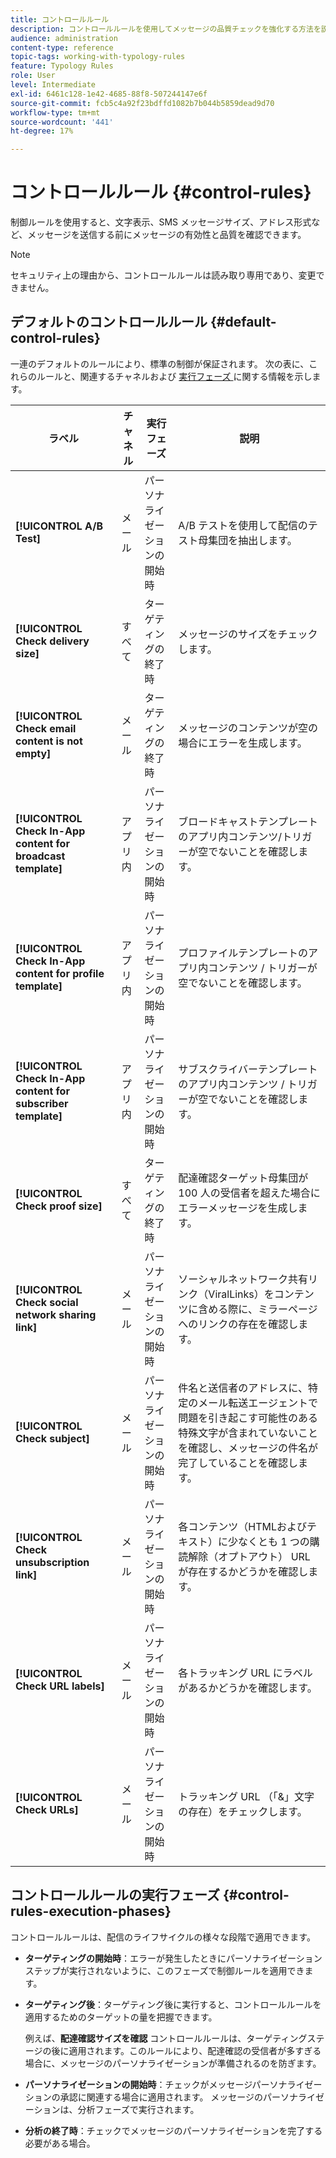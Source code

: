 ```yaml
---
title: コントロールルール
description: コントロールルールを使用してメッセージの品質チェックを強化する方法を説明します。
audience: administration
content-type: reference
topic-tags: working-with-typology-rules
feature: Typology Rules
role: User
level: Intermediate
exl-id: 6461c128-1e42-4685-88f8-507244147e6f
source-git-commit: fcb5c4a92f23bdffd1082b7b044b5859dead9d70
workflow-type: tm+mt
source-wordcount: '441'
ht-degree: 17%

---
```


# コントロールルール {#control-rules}

制御ルールを使用すると、文字表示、SMS メッセージサイズ、アドレス形式など、メッセージを送信する前にメッセージの有効性と品質を確認できます。

>[!NOTE]
>
>セキュリティ上の理由から、コントロールルールは読み取り専用であり、変更できません。

## デフォルトのコントロールルール {#default-control-rules}

一連のデフォルトのルールにより、標準の制御が保証されます。 次の表に、これらのルールと、関連するチャネルおよび [ 実行フェーズ ](#control-rules-execution-phases) に関する情報を示します。

| ラベル | チャネル | 実行フェーズ | 説明 |
|---------|----------|---------|---------|
| **[!UICONTROL A/B Test]** | メール | パーソナライゼーションの開始時 | A/B テストを使用して配信のテスト母集団を抽出します。 |
| **[!UICONTROL Check delivery size]** | すべて | ターゲティングの終了時 | メッセージのサイズをチェックします。 |
| **[!UICONTROL Check email content is not empty]** | メール | ターゲティングの終了時 | メッセージのコンテンツが空の場合にエラーを生成します。 |
| **[!UICONTROL Check In-App content for broadcast template]** | アプリ内 | パーソナライゼーションの開始時 | ブロードキャストテンプレートのアプリ内コンテンツ/トリガーが空でないことを確認します。 |
| **[!UICONTROL Check In-App content for profile template]** | アプリ内 | パーソナライゼーションの開始時 | プロファイルテンプレートのアプリ内コンテンツ / トリガーが空でないことを確認します。 |
| **[!UICONTROL Check In-App content for subscriber template]** | アプリ内 | パーソナライゼーションの開始時 | サブスクライバーテンプレートのアプリ内コンテンツ / トリガーが空でないことを確認します。 |
| **[!UICONTROL Check proof size]** | すべて | ターゲティングの終了時 | 配達確認ターゲット母集団が 100 人の受信者を超えた場合にエラーメッセージを生成します。 |
| **[!UICONTROL Check social network sharing link]** | メール | パーソナライゼーションの開始時 | ソーシャルネットワーク共有リンク（ViralLinks）をコンテンツに含める際に、ミラーページへのリンクの存在を確認します。 |
| **[!UICONTROL Check subject]** | メール | パーソナライゼーションの開始時 | 件名と送信者のアドレスに、特定のメール転送エージェントで問題を引き起こす可能性のある特殊文字が含まれていないことを確認し、メッセージの件名が完了していることを確認します。 |
| **[!UICONTROL Check unsubscription link]** | メール | パーソナライゼーションの開始時 | 各コンテンツ（HTMLおよびテキスト）に少なくとも 1 つの購読解除（オプトアウト） URL が存在するかどうかを確認します。 |
| **[!UICONTROL Check URL labels]** | メール | パーソナライゼーションの開始時 | 各トラッキング URL にラベルがあるかどうかを確認します。 |
| **[!UICONTROL Check URLs]** | メール | パーソナライゼーションの開始時 | トラッキング URL （「&amp;」文字の存在）をチェックします。 |

## コントロールルールの実行フェーズ {#control-rules-execution-phases}

コントロールルールは、配信のライフサイクルの様々な段階で適用できます。

* **ターゲティングの開始時**：エラーが発生したときにパーソナライゼーションステップが実行されないように、このフェーズで制御ルールを適用できます。

* **ターゲティング後**：ターゲティング後に実行すると、コントロールルールを適用するためのターゲットの量を把握できます。

  例えば、**配達確認サイズを確認** コントロールルールは、ターゲティングステージの後に適用されます。このルールにより、配達確認の受信者が多すぎる場合に、メッセージのパーソナライゼーションが準備されるのを防ぎます。

* **パーソナライゼーションの開始時**：チェックがメッセージパーソナライゼーションの承認に関連する場合に適用されます。 メッセージのパーソナライゼーションは、分析フェーズで実行されます。

* **分析の終了時**：チェックでメッセージのパーソナライゼーションを完了する必要がある場合。
